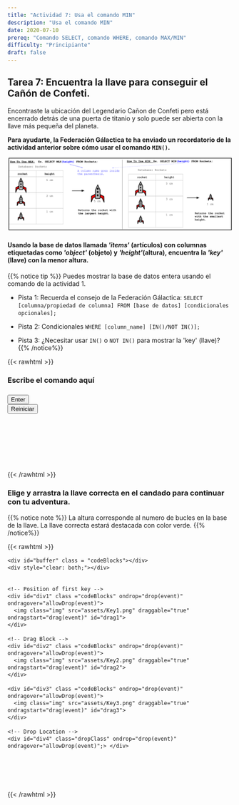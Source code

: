 ```yaml
---
title: "Actividad 7: Usa el comando MIN"
description: "Usa el comando MIN"
date: 2020-07-10
prereq: "Comando SELECT, comando WHERE, comando MAX/MIN"
difficulty: "Principiante"
draft: false
---
```

<!-- Links for javascript and CSS needed for drop down logic -->
<link rel="stylesheet" href="../default/_default.css" type="text/css"></link>
<link rel="stylesheet" href="../default/_type.css" type="text/css"></link>
<link rel="stylesheet" href="_activity7.css" type="text/css"></link>

<script type="text/javascript" src="../default/_default.js"></script>
<script type="text/javascript" src="../default/_type.js"></script>
<script type="text/javascript" src="../default/alasql.js"></script>
<script type="text/javascript" src="../default/db.js"></script>
<script type="text/javascript" src="_activity7.js"></script>

## Tarea 7: Encuentra la llave para conseguir el Cañón de Confeti.

Encontraste la ubicación del Legendario Cañon de Confeti pero está encerrado detrás de una puerta de titanio y solo puede ser abierta con la llave más pequeña del planeta.

**Para ayudarte, la Federación Gálactica te ha enviado un recordatorio de la actividad anterior sobre cómo usar el comando `MIN()`.**

![Explain](../activity5/assets/max_min.png)

#### Usando la base de datos llamada <i>'items'</i> (artículos) con columnas etiquetadas como <i>'object'</i> (objeto) y <i>'height'</i>(altura), encuentra la <i>'key'</i> (llave) con la menor altura. 
{{% notice tip %}}
Puedes mostrar la base de datos entera usando el comando de la actividad 1.

* Pista 1: Recuerda el consejo de la Federación Gálactica: `SELECT [columna/propiedad de columna] FROM [base de datos] [condicionales opcionales];`

* Pista 2: Condicionales `WHERE [column_name] [IN()/NOT IN()];` 

* Pista 3: ¿Necesitar usar `IN()` o `NOT IN()` para mostrar la 'key' (llave)?
{{% /notice%}}
<!-- SQL Type In Activity -->

{{< rawhtml >}}

  <div class="content_scaler">
    <div class="terminal_div" id="terminal_div">
      <div class = "outer">
        <h3 id = "commands" contenteditable="true" onclick="placeholder()">Escribe el comando aquí</h3>
      </div>
      <div class = "prev">
        <h3 id = "prev"></h3>
      </div>
      <div style="clear: both;"></div> 
      <button class="button button1" onclick="sql()"> Enter </button>
      <div style="clear: both;"></div> 
      <button class = "button reset" onclick="reset()">Reiniciar</button>
    </div> <!-- terminal_div -->
  </div> <!-- content_scaler -->
  <div style="clear: both;"></div> 
  <h1 class="error" id="sqlcommand" style="visibility:hidden"><strong>ERROR ENTRADA INVÁLIDA</strong></h1>
  <table id="table">
    <tr></tr>
  </table>
  <h4 id="story"></h4>

<h4 id="story"></h4>

<br>
{{< /rawhtml >}}

### Elige y arrastra la llave correcta en el candado para continuar con tu adventura.
{{% notice note %}}
La altura corresponde al numero de bucles en la base de la llave. La llave correcta estará destacada con color verde.
{{% /notice%}}

{{< rawhtml >}}

<div class="content_scaler">
  <!-- Player drags key block to drop block to finish mission -->
  <div class="door_div" id="door_div">

    <div id="buffer" class = "codeBlocks"></div>
    <div style="clear: both;"></div> 


    <!-- Position of first key -->
    <div id="div1" class ="codeBlocks" ondrop="drop(event)" ondragover="allowDrop(event)">
      <img class="img" src="assets/Key1.png" draggable="true" ondragstart="drag(event)" id="drag1">
    </div> 

    <!-- Drag Block -->
    <div id="div2" class ="codeBlocks" ondrop="drop(event)" ondragover="allowDrop(event)">
      <img class="img" src="assets/Key2.png" draggable="true" ondragstart="drag(event)" id="drag2">
    </div> 

    <div id="div3" class ="codeBlocks" ondrop="drop(event)" ondragover="allowDrop(event)">
      <img class="img" src="assets/Key3.png" draggable="true" ondragstart="drag(event)" id="drag3">
    </div> 

    <!-- Drop Location -->
    <div id="div4" class="dropClass" ondrop="drop(event)" ondragover="allowDrop(event)";> </div>

  </div> <!-- door_div -->
</div> <!-- content_scaler -->

<!-- Next mission text displays -->
<div id="text1" style="visibility:hidden">
  <h3> ¡Encontraste el Tótem Legendario: el Cañón de Confeti!</h3>
</div>

<!-- Unhide the Confetti Cannon -->
<img id="cannon" alt="cannon" style="visibility:hidden"/>

<!-- Tells User to continue mission -->
<div class="resume_plot" id="resume_plot" style="visibility:hidden">
  <div class="alert">
    <span id="check">&#10003;</span>
    Completaste la tarea. Continúa con la siguiente misión.
  </div>
</div>
{{< /rawhtml >}}
